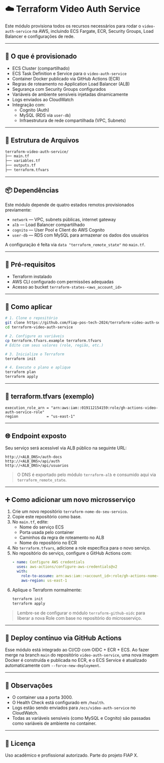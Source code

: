 # ☁️ Terraform Video Auth Service

Este módulo provisiona todos os recursos necessários para rodar o `video-auth-service` na AWS, incluindo ECS Fargate, ECR, Security Groups, Load Balancer e configurações de rede.

---

## 🔧 O que é provisionado

- ECS Cluster (compartilhado)
- ECS Task Definition e Service para o `video-auth-service`
- Container Docker publicado via GitHub Actions (ECR)
- Regras de roteamento no Application Load Balancer (ALB)
- Segurança com Security Groups configurados
- Variáveis de ambiente sensíveis injetadas dinamicamente
- Logs enviados ao CloudWatch
- Integração com:
  - Cognito (Auth)
  - MySQL (RDS via `user-db`)
  - Infraestrutura de rede compartilhada (VPC, Subnets)

---

## 📁 Estrutura de Arquivos

```bash
terraform-video-auth-service/
├── main.tf
├── variables.tf
├── outputs.tf
├── terraform.tfvars
```

---

## 📦 Dependências

Este módulo depende de quatro estados remotos provisionados previamente:

- `network` — VPC, subnets públicas, internet gateway
- `alb` — Load Balancer compartilhado
- `cognito` — User Pool e Client do AWS Cognito
- `user-db` — RDS com MySQL para armazenar os dados dos usuários

A configuração é feita via `data "terraform_remote_state"` no `main.tf`.

---

## 🧪 Pré-requisitos

- Terraform instalado
- AWS CLI configurado com permissões adequadas
- Acesso ao bucket `terraform-states-<aws_account_id>`

---

## 🚀 Como aplicar

```bash
# 1. Clone o repositório
git clone https://github.com/Fiap-pos-tech-2024/terraform-video-auth-service.git
cd terraform-video-auth-service

# 2. Configure as variáveis
cp terraform.tfvars.example terraform.tfvars
# Edite com seus valores (role, região, etc.)

# 3. Inicialize o Terraform
terraform init

# 4. Execute o plano e aplique
terraform plan
terraform apply
```

---

## 📄 terraform.tfvars (exemplo)

```hcl
execution_role_arn = "arn:aws:iam::019112154159:role/gh-actions-video-auth-service-role"
region             = "us-east-1"
```

---

## 🌐 Endpoint exposto

Seu serviço será acessível via ALB público na seguinte URL:

```
http://<ALB_DNS>/auth-docs
http://<ALB_DNS>/api/auth
http://<ALB_DNS>/api/usuarios
```

> O DNS é exportado pelo módulo `terraform-alb` e consumido aqui via `terraform_remote_state`.

---

## ➕ Como adicionar um novo microsserviço

1. Crie um novo repositório `terraform-nome-do-seu-servico`.
2. Copie este repositório como base.
3. No `main.tf`, edite:
   - Nome do serviço ECS
   - Porta usada pelo container
   - Caminhos da regra de roteamento no ALB
   - Nome do repositório no ECR
4. No `terraform.tfvars`, adicione a role específica para o novo serviço.
5. No repositório do serviço, configure o GitHub Actions com:
   ```yaml
   - name: Configure AWS credentials
     uses: aws-actions/configure-aws-credentials@v2
     with:
       role-to-assume: arn:aws:iam::<account_id>:role/gh-actions-nome-do-servico-role
       aws-region: us-east-1
   ```
6. Aplique o Terraform normalmente:
   ```bash
   terraform init
   terraform apply
   ```

> Lembre-se de configurar o módulo `terraform-github-oidc` para liberar a nova Role com base no repositório do microsserviço.

---

## 🔄 Deploy contínuo via GitHub Actions

Esse módulo está integrado ao CI/CD com OIDC + ECR + ECS. Ao fazer merge na branch `main` do repositório `video-auth-service`, uma nova imagem Docker é construída e publicada no ECR, e o ECS Service é atualizado automaticamente com `--force-new-deployment`.

---

## 🧾 Observações

- O container usa a porta 3000.
- O Health Check está configurado em `/health`.
- Logs estão sendo enviados para `/ecs/video-auth-service` no CloudWatch.
- Todas as variáveis sensíveis (como MySQL e Cognito) são passadas como variáveis de ambiente no container.

---

## 🧾 Licença

Uso acadêmico e profissional autorizado. Parte do projeto FIAP X.

